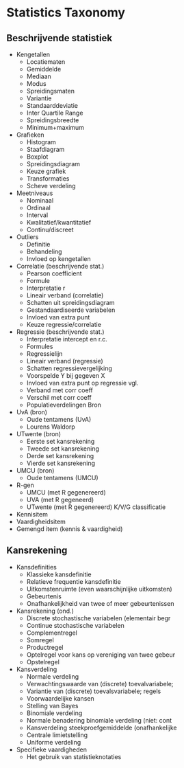 # Statistics Taxonomy

## Beschrijvende statistiek

* Kengetallen
    * Locatiematen
    * Gemiddelde
    * Mediaan
    * Modus
    * Spreidingsmaten
    * Variantie
    * Standaarddeviatie
    * Inter Quartile Range
    * Spreidingsbreedte
    * Minimum+maximum
* Grafieken
    * Histogram
    * Staafdiagram
    * Boxplot
    * Spreidingsdiagram
    * Keuze grafiek
    * Transformaties
    * Scheve verdeling
* Meetniveaus
    * Nominaal
    * Ordinaal
    * Interval
    * Kwalitatief/kwantitatief
    * Continu/discreet
* Outliers
    * Definitie
    * Behandeling
    * Invloed op kengetallen
* Correlatie (beschrijvende stat.)
    * Pearson coefficient
    * Formule
    * Interpretatie r
    * Lineair verband (correlatie)
    * Schatten uit spreidingsdiagram
    * Gestandaardiseerde variabelen
    * Invloed van extra punt
    * Keuze regressie/correlatie
* Regressie (beschrijvende stat.)
    * Interpretatie intercept en r.c.
    * Formules
    * Regressielijn
    * Lineair verband (regressie)
    * Schatten regressievergelijking
    * Voorspelde Y bij gegeven X
    * Invloed van extra punt op regressie vgl.
    * Verband met corr coeff
    * Verschil met corr coeff
    * Populatieverdelingen
Bron
* UvA (bron)
    * Oude tentamens (UvA)
    * Lourens Waldorp
* UTwente (bron)
    * Eerste set kansrekening
    * Tweede set kansrekening
    * Derde set kansrekening
    * Vierde set kansrekening
* UMCU (bron)
    * Oude tentamens (UMCU)
* R-gen
    * UMCU (met R gegenereerd)
    * UVA (met R gegeneerd)
    * UTwente (met R gegenereerd)
K/V/G classificatie
* Kennisitem
* Vaardigheidsitem
* Gemengd item (kennis & vaardigheid)

## Kansrekening

* Kansdefinities
    * Klassieke kansdefinitie
    * Relatieve frequentie kansdefinitie
    * Uitkomstenruimte (even waarschijnlijke uitkomsten)
    * Gebeurtenis
    * Onafhankelijkheid van twee of meer gebeurtenissen
* Kansrekening (ond.)
    * Discrete stochastische variabelen (elementair begr
    * Continue stochastische variabelen
    * Complementregel
    * Somregel
    * Productregel
    * Optelregel voor kans op vereniging van twee gebeur
    * Opstelregel
* Kansverdeling
    * Normale verdeling
    * Verwachtingswaarde van (discrete) toevalvariabele;
    * Variantie van (discrete) toevalsvariabele; regels
    * Voorwaardelijke kansen
    * Stelling van Bayes
    * Binomiale verdeling
    * Normale benadering binomiale verdeling (niet: cont
    * Kansverdeling steekproefgemiddelde (onafhankelijke
    * Centrale limietstelling
    * Uniforme verdeling
* Specifieke vaardigheden
    * Het gebruik van statistieknotaties
